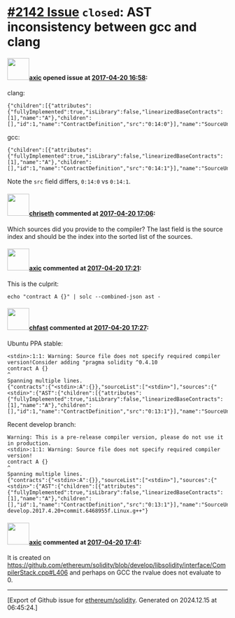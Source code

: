 # [\#2142 Issue](https://github.com/ethereum/solidity/issues/2142) `closed`: AST inconsistency between gcc and clang

#### <img src="https://avatars.githubusercontent.com/u/20340?v=4" width="50">[axic](https://github.com/axic) opened issue at [2017-04-20 16:58](https://github.com/ethereum/solidity/issues/2142):

clang:
```
{"children":[{"attributes":{"fullyImplemented":true,"isLibrary":false,"linearizedBaseContracts":[1],"name":"A"},"children":[],"id":1,"name":"ContractDefinition","src":"0:14:0"}],"name":"SourceUnit"}
```

gcc:
```
{"children":[{"attributes":{"fullyImplemented":true,"isLibrary":false,"linearizedBaseContracts":[1],"name":"A"},"children":[],"id":1,"name":"ContractDefinition","src":"0:14:1"}],"name":"SourceUnit"}
```

Note the `src` field differs, `0:14:0` vs `0:14:1`.

#### <img src="https://avatars.githubusercontent.com/u/9073706?v=4" width="50">[chriseth](https://github.com/chriseth) commented at [2017-04-20 17:06](https://github.com/ethereum/solidity/issues/2142#issuecomment-295817444):

Which sources did you provide to the compiler? The last field is the source index and should be the index into the sorted list of the sources.

#### <img src="https://avatars.githubusercontent.com/u/20340?v=4" width="50">[axic](https://github.com/axic) commented at [2017-04-20 17:21](https://github.com/ethereum/solidity/issues/2142#issuecomment-295823362):

This is the culprit:

```
echo "contract A {}" | solc --combined-json ast -
```

#### <img src="https://avatars.githubusercontent.com/u/573380?u=6cd4b0f473d862749cbed137d0bb32b726ae071f&v=4" width="50">[chfast](https://github.com/chfast) commented at [2017-04-20 17:27](https://github.com/ethereum/solidity/issues/2142#issuecomment-295824938):

Ubuntu PPA stable:
```
<stdin>:1:1: Warning: Source file does not specify required compiler version!Consider adding "pragma solidity ^0.4.10
contract A {}
^
Spanning multiple lines.
{"contracts":{"<stdin>:A":{}},"sourceList":["<stdin>"],"sources":{"<stdin>":{"AST":{"children":[{"attributes":{"fullyImplemented":true,"isLibrary":false,"linearizedBaseContracts":[1],"name":"A"},"children":[],"id":1,"name":"ContractDefinition","src":"0:13:1"}],"name":"SourceUnit"}}},"version":"0.4.10+commit.f0d539ae.Linux.g++"}
```

Recent develop branch:
```
Warning: This is a pre-release compiler version, please do not use it in production.
<stdin>:1:1: Warning: Source file does not specify required compiler version!
contract A {}
^
Spanning multiple lines.
{"contracts":{"<stdin>:A":{}},"sourceList":["<stdin>"],"sources":{"<stdin>":{"AST":{"children":[{"attributes":{"fullyImplemented":true,"isLibrary":false,"linearizedBaseContracts":[1],"name":"A"},"children":[],"id":1,"name":"ContractDefinition","src":"0:13:1"}],"name":"SourceUnit"}}},"version":"0.4.11-develop.2017.4.20+commit.6468955f.Linux.g++"}
```

#### <img src="https://avatars.githubusercontent.com/u/20340?v=4" width="50">[axic](https://github.com/axic) commented at [2017-04-20 17:41](https://github.com/ethereum/solidity/issues/2142#issuecomment-295828662):

It is created on https://github.com/ethereum/solidity/blob/develop/libsolidity/interface/CompilerStack.cpp#L406 and perhaps on GCC the rvalue does not evaluate to 0.


-------------------------------------------------------------------------------



[Export of Github issue for [ethereum/solidity](https://github.com/ethereum/solidity). Generated on 2024.12.15 at 06:45:24.]
